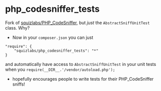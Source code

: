 php_codesniffer_tests
=====================

Fork of [squizlabs/PHP_CodeSniffer](https://github.com/squizlabs/PHP_CodeSniffer), but *just* the `AbstractSniffUnitTest` class. Why?
- Now in your `composer.json` you can just 
```
"require": {
    "squizlabs/php_codesniffer_tests": "*"
}
```
and automatically have access to `AbstractSniffUnitTest` in your unit tests when you `require(__DIR__.'/vendor/autoload.php');`
- hopefully encourages people to write tests for their PHP_CodeSniffer sniffs!
